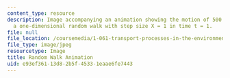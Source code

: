 ```yaml
---
content_type: resource
description: Image accompanying an animation showing the motion of 500 particles in
  a one-dimensional random walk with step size X = 1 in time t = 1.
file: null
file_location: /coursemedia/1-061-transport-processes-in-the-environment-fall-2008/e93ef36113d82b5f45331eaae6fe7443_movie.jpg
file_type: image/jpeg
resourcetype: Image
title: Random Walk Animation
uid: e93ef361-13d8-2b5f-4533-1eaae6fe7443
---
```

